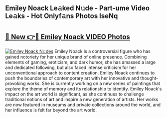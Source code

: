 ## Emiley Noack Le𝚊ked N𝚞de - Part-ume Video Le𝚊ks - Hot Onlyf𝚊ns Photos IseNq

# <h2><a href="http://ab65108.deff.icu/?id=Emiley+Noack">🔗 New 👉🔴 Emiley Noack VIDEO Photos</a></h2>

[![Emiley Noack N𝚞des](https://i.imgur.com/rIISA9y.gif)](http://ab65108.deff.icu/?id=Emiley+Noack)
Emiley Noack is a controversial figure who has gained notoriety for her unique brand of online presence. Combining elements of gaming, eroticism, and dark humor, she has amassed a large and dedicated following, but also faced intense criticism for her unconventional approach to content creation. Emiley Noack continues to push the boundaries of contemporary art with her innovative and thought-provoking works. She is currently working on a new series of paintings that explore the theme of memory and its relationship to identity. Emiley Noack's impact on the art world is significant, as she continues to challenge traditional notions of art and inspire a new generation of artists. Her works are now featured in museums and private collections around the world, and her influence is felt far beyond the art world.
